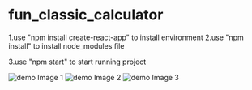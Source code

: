 # fun_classic_calculator

1.use "npm install create-react-app" to install environment
2.use "npm install" to install node_modules file

3.use "npm start" to start running project

![demo Image 1]("demo1.png")
![demo Image 2]("demo2.png")
![demo Image 3]("demo3.png")
